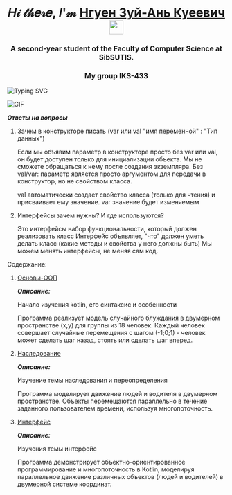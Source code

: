 ﻿<h1 align="center">𝐻𝒾 𝓉𝒽𝑒𝓇𝑒, 𝐼'𝓂 <a href="https://t.me/Cocosik1558" target="_blank">Нгуен Зуй-Ань Куеевич</a> 
<img src="https://github.com/blackcater/blackcater/raw/main/images/Hi.gif" height="32"/></h1>
<h3 align="center">A second-year student of the Faculty of Computer Science at SibSUTIS.</h3>
<h3 align="center">My group IKS-433</h3>
<img src="https://readme-typing-svg.demolab.com?font=Fira+Code&pause=1000&width=435&lines=We+are+making+the+future+better." alt="Typing SVG" />

![GIF](https://github.com/Darkness1853/Pictures/blob/main/R%20(1).gif)

***Ответы на вопросы***

1. Зачем в конструкторе писать (var или val "имя переменной" : "Тип данных")

   Если мы объявим параметр в конструкторе просто без var или val, он будет доступен только для инициализации объекта.
   Мы не сможете обращаться к нему после создания экземпляра.
Без val/var: параметр является просто аргументом для передачи в конструктор, но не свойством класса.

   val автоматически создает свойство класса (только для чтения) и присваивает ему значение.
   var значение будет изменяемым
   
   
3. Интерфейсы зачем нужны? И где используются?

   Это интерфейсы набор функциональности, который должен реализовать класс
   Интерфейс объявляет, "что" должен уметь делать класс (какие методы и свойства у него должны быть)
   Мы можем менять интерфейсы, не меняя сам код.

Содержание:
1. [Основы-ООП](https://github.com/Darkness1853/Android-Project/tree/%D0%9E%D1%81%D0%BD%D0%BE%D0%B2%D1%8B-%D0%9E%D0%9E%D0%9F.-%E2%80%9C%D0%A5%D0%BE%D0%B4%D1%8F%D1%87%D0%B8%D0%B9%E2%80%9D)
   
   ***Описание:***

   Начало изучения kotlin, его синтаксис и особенности
   
   Программа реализует модель случайного блуждания в двумерном пространстве (x,y) для группы из 18 человек. Каждый человек совершает случайные перемещения c шагом (-1;0;1) -       человек может сделать шаг назад, стоять или сделать шаг вперед.

3. [Наследование](https://github.com/Darkness1853/Android-Project/tree/Наследование)
   
   ***Описание:***

   Изучение темы  наследования и переопределения
   
   Программа моделирует движение людей и водителя в двумерном пространстве. Объекты перемещаются параллельно в течение заданного пользователем времени, используя многопоточность.

5. [Интерфейс](https://github.com/Darkness1853/Android-Project/tree/%D0%9D%D0%B0%D1%81%D0%BB%D0%B5%D0%B4%D0%BE%D0%B2%D0%B0%D0%BD%D0%B8%D0%B5)

   ***Описание:***

   Изучения темы интерфейс
   
   Программа демонстрирует объектно-ориентированное программирование и многопоточность в Kotlin, моделируя параллельное движение различных объектов (людей и водителей) в двумерной системе координат.


